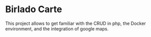 
# Birlado Carte 

This project allows to get familiar with the CRUD in php, the Docker environment, and the integration of google maps.
